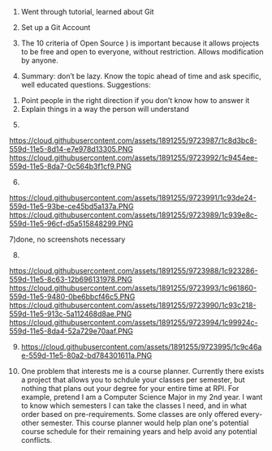 1) Went through tutorial, learned about Git

2) Set up a Git Account

3) The 10 criteria of Open Source ) is important because it allows projects to be free and open to everyone, without restriction. Allows modification by anyone.

4)  Summary: don’t be lazy. Know the topic ahead of time and ask specific, well educated questions.
Suggestions:
  1. Point people in the right direction if you don’t know how to answer it
  2. Explain things in a way the person will understand

5)
https://cloud.githubusercontent.com/assets/1891255/9723987/1c8d3bc8-559d-11e5-8d14-e7e978d13305.PNG
https://cloud.githubusercontent.com/assets/1891255/9723992/1c9454ee-559d-11e5-8da7-0c564b3f1cf9.PNG

6)
https://cloud.githubusercontent.com/assets/1891255/9723991/1c93de24-559d-11e5-93be-ce45bd5a137a.PNG
https://cloud.githubusercontent.com/assets/1891255/9723989/1c939e8c-559d-11e5-96cf-d5a515848299.PNG

7)done, no screenshots necessary

8) 
https://cloud.githubusercontent.com/assets/1891255/9723988/1c923286-559d-11e5-8c63-12b696131978.PNG
https://cloud.githubusercontent.com/assets/1891255/9723993/1c961860-559d-11e5-9480-0be6bbcf46c5.PNG
https://cloud.githubusercontent.com/assets/1891255/9723990/1c93c218-559d-11e5-913c-5a112468d8ae.PNG
https://cloud.githubusercontent.com/assets/1891255/9723994/1c99924c-559d-11e5-8da4-52a729e70aaf.PNG

9) https://cloud.githubusercontent.com/assets/1891255/9723995/1c9c46ae-559d-11e5-80a2-bd784301611a.PNG 

10) One problem that interests me is a course planner. Currently there exists a project that allows you to schdule your classes per semester, but nothing that plans out your degree for your entire time at RPI. For example, pretend I am a Computer Science Major in my 2nd year. I want to know which semesters I can take the classes I need, and in what order based on pre-requirements. Some classes are only offered every-other semester. This course planner would help plan one's potential course schedule for their remaining years and help avoid any potential conflicts.
